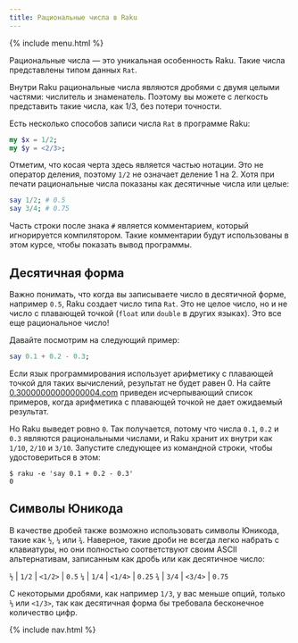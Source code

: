 ```yaml
---
title: Рациональные числа в Raku
---
```


{% include menu.html %}

Рациональные числа — это уникальная особенность Raku. Такие числа представлены
типом данных `Rat`.

Внутри Raku рациональные числа являются дробями с двумя целыми частями:
числитель и знаменатель. Поэтому вы можете с легкость представить такие числа,
как 1/3, без потери точности.

Есть несколько способов записи числа `Rat` в программе Raku:

```raku
my $x = 1/2;
my $y = <2/3>;
```

Отметим, что косая черта здесь является частью нотации. Это не оператор деления,
поэтому `1/2` не означает деление 1 на 2. Хотя при печати рациональные числа
показаны как десятичные числа или целые:

```raku
say 1/2; # 0.5
say 3/4; # 0.75
```

Часть строки после знака `#` является комментарием, который игнорируется
компилятором. Такие комментарии будут использованы в этом курсе, чтобы показать
вывод программы.

## Десятичная форма

Важно понимать, что когда вы записываете число в десятичной форме, например
`0.5`, Raku создает число типа `Rat`. Это не целое число, но и не число с
плавающей точкой (`float` или `double` в других языках). Это все еще
рациональное число!

Давайте посмотрим на следующий пример:

```raku
say 0.1 + 0.2 - 0.3;
```

Если язык программирования использует арифметику с плавающей точкой для таких
вычислений, результат не будет равен 0. На сайте
[0.30000000000000004.com](https://0.30000000000000004.com) приведен
исчерпывающий список примеров, когда арифметика с плавающей точкой не дает
ожидаемый результат.

Но Raku выведет ровно `0`. Так получается, потому что числа `0.1`, `0.2` и `0.3`
являются рациональными числами, и Raku хранит их внутри как `1/10`, `2/10` и
`3/10`. Запустите следующее из командной строки, чтобы удостовериться в этом:

```console
$ raku -e 'say 0.1 + 0.2 - 0.3'
0
```

## Символы Юникода

В качестве дробей также возможно использовать символы Юникода, такие как `½`,
`¼` или `¾`. Наверное, такие дроби не всегда легко набрать с клавиатуры, но они
полностью соответствуют своим ASCII альтернативам, записанным как дробь или как
десятичное число:

`½` | `1/2` | `<1/2>` | `0.5`
`¼` | `1/4` | `<1/4>` | `0.25`
`¾` | `3/4` | `<3/4>` | `0.75`

С некоторыми дробями, как например `1/3`, у вас меньше опций, только `⅓` или
`<1/3>`, так как десятичная форма бы требовала бесконечное количество цифр.

{% include nav.html %}
